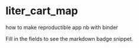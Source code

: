 # liter_cart_map
how to make reproductible app nb with binder

Fill in the fields to see the markdown badge snippet.
